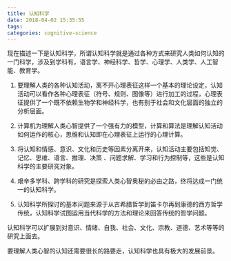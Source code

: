 ```yaml
---
title: 认知科学
date: 2018-04-02 15:35:55
tags:
categories: cognitive-science
---
```

现在描述一下是认知科学，所谓认知科学就是通过各种方式来研究人类如何认知的一门科学，涉及到学科有，语言学、神经科学、哲学、心理学、人类学、人工智能、教育学。


1. 要理解人类的各种认知活动，离不开心理表征这样一个基本的理论设定，认知活动可以看作各种心理表征（符号、规则、图像等）进行加工的过程，心理表征提供了一个既不依赖生物学和神经科学，也有别于社会和文化层面的独立的分析层面。

2. 计算机为理解人类心智提供了一个强有力的模型，计算和算法是理解认知活动如何运作的核心，思维和认知即在心理表征上运行的心理计算。

3. 将认知和情感、意识、文化和历史等因素分离开来，认知活动主要包括知觉、记忆、思维、语言、推理、决策
、问题求解、学习和行为控制等，这些是认知科学的主要研究对象。

4. 艰辛多学科、跨学科的研究是探索人类心智奥秘的必由之路，终将达成一门统一的认知科学。

5. 认知科学所探讨的基本问题来源于从古希腊哲学到笛卡尔再到康德的西方哲学传统，认知科学试图运用当代科学的方法和理论来回答传统的哲学问题。



认知科学可以扩展到对意识、情绪、自我、社会、文化、宗教、道德、艺术等等的研究上面去。

要理解人类心智的认知还需要很长的路要走，认知科学也具有极大的发展前景。
